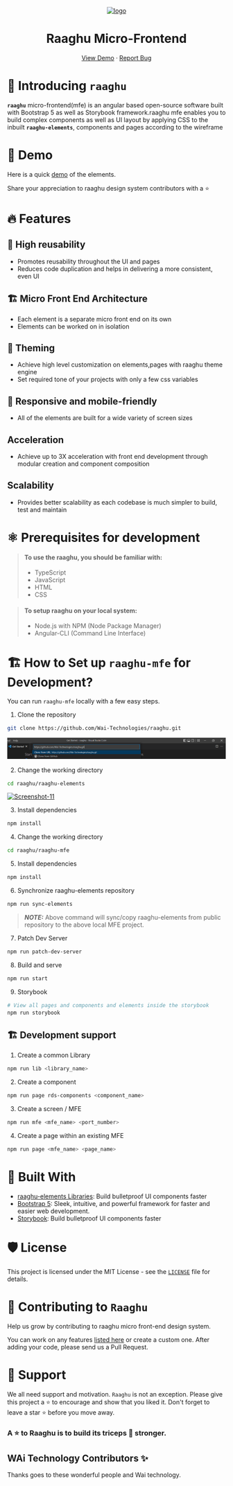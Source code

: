 
<!-- ALL-CONTRIBUTORS-BADGE:START - Do not remove or modify this section -->
<!-- ALL-CONTRIBUTORS-BADGE:END -->
<p align="center">
    <a href="https://raaghu.io" target="_blank">
        <img src="./raaghu_icon.png" alt="logo" width="125"/>
    </a>
<p/>
<p>
<h1 align="center">Raaghu Micro-Frontend</h1>
<p/>

<p align="center">
    <a href="https://raaghu.io" target="blank">View Demo</a>
    ·
    <a href="https://github.com/Wai-Technologies/raaghu/issues/new">Report Bug</a>
</p>

# 👋 Introducing __`raaghu`__ 

__`raaghu`__ micro-frontend(mfe) is an angular based open-source software built with Bootstrap 5 as well as Storybook framework.raaghu mfe enables you to build complex components as well as UI layout by applying CSS to the inbuilt __`raaghu-elements`__, components and pages according to the wireframe


# 🚀 Demo

Here is a quick [demo](https://www.raaghu.io) of the elements.

Share your appreciation to raaghu design system contributors with a ⭐️

# 🔥 Features

## 🔢 High reusability
 - Promotes reusability throughout the UI and pages
 - Reduces code duplication and helps in delivering a more consistent, even UI

## 🏗️ Micro Front End Architecture
- Each element is a separate micro front end on its own
- Elements can be worked on in isolation

## 📢 Theming
- Achieve high level customization on elements,pages with raaghu theme engine
- Set required tone of your projects with only a few css variables

## 📱 Responsive and mobile-friendly
- All of the elements are built for a wide variety of screen sizes

## Acceleration
- Achieve up to 3X acceleration with front end development through modular creation and component composition

## Scalability
- Provides better scalability as each codebase is much simpler to build, test and maintain

# ⚛️ Prerequisites for development

> #### To use the raaghu, you should be familiar with:
> - TypeScript
> - JavaScript
> - HTML
> - CSS

> #### To setup raaghu on your local system:
> - Node.js with NPM (Node Package Manager)
> - Angular-CLI (Command Line Interface)

# 🏗️ How to Set up `raaghu-mfe` for Development?
You can run `raaghu-mfe` locally with a few easy steps.

1. Clone the repository

```bash
git clone https://github.com/Wai-Technologies/raaghu.git
```
<img src="../static/Screenshot (17).png" alt="Screenshot-17"  border="0"><br />

2. Change the working directory
 
```bash
cd raaghu/raaghu-elements
```
 <a href="https://ibb.co/7NmMnGP"><img src="https://i.ibb.co/fGw6kCf/Screenshot-11.png" alt="Screenshot-11" border="0"></a><br />


3. Install dependencies

```bash
npm install
```

4. Change the working directory

```bash
cd raaghu/raaghu-mfe
```

5. Install dependencies

```bash
npm install
```

6. Synchronize raaghu-elements repository

```bash
npm run sync-elements
```
> **_NOTE:_** Above command will sync/copy raaghu-elements from public repository to the above local MFE project.

7. Patch Dev Server

```bash
npm run patch-dev-server
```

8. Build and serve

```bash
npm run start
```

9. Storybook

```bash
# View all pages and components and elements inside the storybook
npm run storybook 
```

## 🏗️ Development support

1. Create a common Library

```bash
npm run lib <library_name>
```

2. Create a component

```bash
npm run page rds-components <component_name>
```

3. Create a screen / MFE

```bash
npm run mfe <mfe_name> <port_number>
```

4. Create a page within an existing MFE

```bash
npm run page <mfe_name> <page_name>
```


# 🍔 Built With
- [raaghu-elements Libraries](https://www.npmjs.com/package/rds-elements): Build bulletproof UI components faster
- [Bootstrap 5](https://bootstrap.com/): Sleek, intuitive, and powerful framework for faster and easier web development.
- [Storybook](https://storybook.js.org/): Build bulletproof UI components faster

# 🛡️ License
This project is licensed under the MIT License - see the [`LICENSE`](LICENSE) file for details.


# 🤝 Contributing to `Raaghu`
Help us grow by contributing to raaghu micro front-end design system. 

 You can work on any features [listed here](https://github.com/Wai-Technologies/raaghu-elements#-upcoming-features)
 or create a custom one. After adding your code, please send us a Pull Request.  

# 🙏 Support

We all need support and motivation. `Raaghu` is not an exception. Please give this project a ⭐️ to encourage and show that you liked it. Don't forget to leave a star ⭐️ before you move away.

<h3 className="align">
A ⭐️ to <b>Raaghu</b> is to build its triceps 💪 stronger.
</h3>

## WAi Technology Contributors ✨

Thanks goes to these wonderful people and Wai technology.


